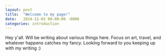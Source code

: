 ```yaml
---
layout: post
title:  "Welcome to my page!"
date:   2024-12-02 00:00:00 -0000
categories: introduction
---
```

Hey y'all. Will be writing about various things here. Focus on art, travel, and 
whatever happens catches my fancy. Looking forward to you keeping up with my 
writing :)